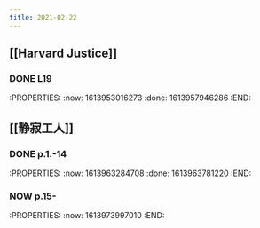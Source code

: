 ```yaml
---
title: 2021-02-22
---
```


## [[Harvard Justice]]
### DONE L19
:PROPERTIES:
:now: 1613953016273
:done: 1613957946286
:END:
## [[静寂工人]]
### DONE p.1.-14
:PROPERTIES:
:now: 1613963284708
:done: 1613963781220
:END:
### NOW p.15-
:PROPERTIES:
:now: 1613973997010
:END:
###
